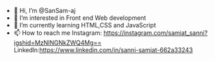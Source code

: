 - 👋 Hi, I’m @SanSam-aj
- 👀 I’m interested in Front end Web development
- 🌱 I’m currently learning HTML,CSS and JavaScript
- 📫 How to reach me Instagram: https://instagram.com/samiat_sanni?igshid=MzNlNGNkZWQ4Mg==  Linkedln:https://www.linkedin.com/in/sanni-samiat-662a33243  

<!---
SanSam-aj/SanSam-aj is a ✨ special ✨ repository because its `README.md` (this file) appears on your GitHub profile.
You can click the Preview link to take a look at your changes.
--->
